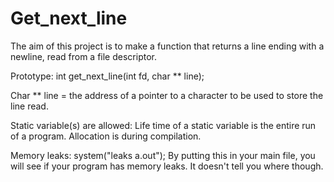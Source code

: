 # Get_next_line

The aim of this project is to make a function that returns a line ending with a newline, read from a file descriptor.

Prototype: int get_next_line(int fd, char ** line);

Char ** line = the address of a pointer to a character to be used to store the line read.


Static variable(s) are allowed: Life time of a static variable is the entire run of a program. Allocation is during compilation.


Memory leaks: system("leaks a.out"); By putting this in your main file, you will see if your program has memory leaks. It doesn't tell you where though.
